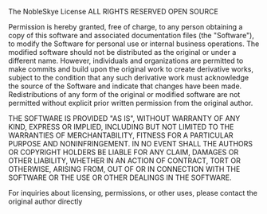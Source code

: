The NobleSkye License
ALL RIGHTS RESERVED OPEN SOURCE

Permission is hereby granted, free of charge, 
to any person obtaining a copy of this software and associated documentation files (the "Software"), 
to modify the Software for personal use or internal business operations. 
The modified software should not be distributed as the original or under a different name. 
However, individuals and organizations are permitted to make commits and build upon the original work to create derivative works, 
subject to the condition that any such derivative work must acknowledge the source of the Software and indicate that changes have been made. 
Redistributions of any form of the original or modified software are not permitted without explicit prior written permission from the original author.

THE SOFTWARE IS PROVIDED "AS IS", 
WITHOUT WARRANTY OF ANY KIND, EXPRESS OR IMPLIED, 
INCLUDING BUT NOT LIMITED TO THE WARRANTIES OF MERCHANTABILITY, 
FITNESS FOR A PARTICULAR PURPOSE AND NONINFRINGEMENT. 
IN NO EVENT SHALL THE AUTHORS OR COPYRIGHT HOLDERS BE LIABLE FOR ANY CLAIM, 
DAMAGES OR OTHER LIABILITY, WHETHER IN AN ACTION OF CONTRACT, TORT OR OTHERWISE, 
ARISING FROM, OUT OF OR IN CONNECTION WITH THE SOFTWARE OR THE USE OR OTHER DEALINGS IN THE SOFTWARE.

For inquiries about licensing, permissions, or other uses, please contact the original author directly
